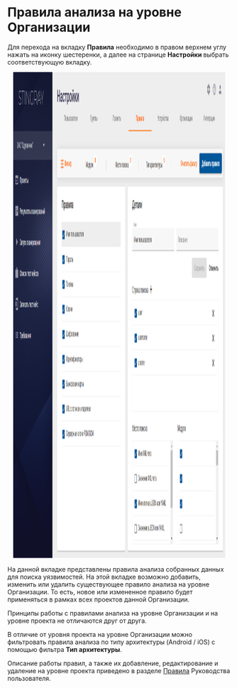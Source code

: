 # Правила анализа на уровне Организации

  <p>Для перехода на вкладку <strong>Правила</strong> необходимо в правом верхнем углу нажать на иконку шестеренки, а далее на странице <strong>Настройки </strong>выбрать соответствующую вкладку.</p>
  <p style="text-align: center"><img height="1096" src="assets/images/image52.png" width="95%" /></p>
  <p>На данной вкладке представлены правила анализа собранных данных для поиска уязвимостей. На этой вкладке возможно добавить, изменить или удалить существующее правило анализа на уровне Организации. То есть, новое или измененное правило будет применяться в рамках всех проектов данной Организации.</p>
  <p>Принципы работы с правилами анализа на уровне Организации и на уровне проекта не отличаются друг от друга. </p>
  <p>В отличие от уровня проекта на уровне Организации можно фильтровать правила анализа по типу архитектуры (Android / iOS) с помощью фильтра <strong>Тип архитектуры</strong>.</p>
  <p>Описание работы правил, а также их добавление, редактирование и удаление на уровне проекта приведено в разделе <a href="../ug/pravila.htm" title="Правила">Правила</a> Руководства пользователя.</p>
  <p> </p>
</body>
</html>